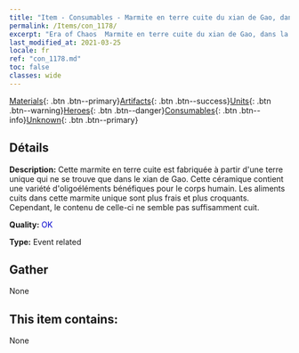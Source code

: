 ```yaml
---
title: "Item - Consumables - Marmite en terre cuite du xian de Gao, dans la province du Sichuan"
permalink: /Items/con_1178/
excerpt: "Era of Chaos  Marmite en terre cuite du xian de Gao, dans la province du Sichuan"
last_modified_at: 2021-03-25
locale: fr
ref: "con_1178.md"
toc: false
classes: wide
---
```

 [Materials](/fr/Items/){: .btn .btn--primary}[Artifacts](/fr/Items/Artifacts/){: .btn .btn--success}[Units](/fr/Items/Units/){: .btn .btn--warning}[Heroes](/fr/Items/Heroes/){: .btn .btn--danger}[Consumables](/fr/Items/Consumables/){: .btn .btn--info}[Unknown](/fr/Items/Unknown/){: .btn .btn--primary}

## Détails
 **Description:** Cette marmite en terre cuite est fabriquée à partir d'une terre unique qui ne se trouve que dans le xian de Gao. Cette céramique contient une variété d'oligoéléments bénéfiques pour le corps humain. Les aliments cuits dans cette marmite unique sont plus frais et plus croquants. Cependant, le contenu de celle-ci ne semble pas suffisamment cuit.

 **Quality:** <span style="color: #0000CD">OK</span>

 **Type:** Event related

## Gather

  None

## This item contains:

  None

